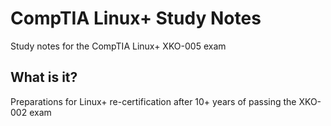 # CompTIA Linux+ Study Notes
Study notes for the CompTIA Linux+ XKO-005 exam

## What is it?
Preparations for Linux+ re-certification after 10+ years of passing the XKO-002 exam
